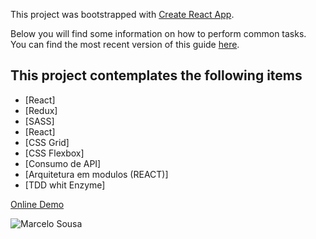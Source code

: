 This project was bootstrapped with [Create React App](https://github.com/facebookincubator/create-react-app).

Below you will find some information on how to perform common tasks.<br>
You can find the most recent version of this guide [here](https://github.com/facebookincubator/create-react-app/blob/master/packages/react-scripts/template/README.md).

## This project contemplates the following items
- [React]
- [Redux]
- [SASS]
- [React]
- [CSS Grid]
- [CSS Flexbox]
- [Consumo de API]
- [Arquitetura em modulos (REACT)]
- [TDD whit Enzyme]

[Online Demo](https://menu.marcelosousa.me/)

![Marcelo Sousa](https://static.marcelosousa.me/assets/img/bg/marcelo-sousa-webdeveloper.jpg)
